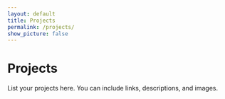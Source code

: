 ```yaml
---
layout: default
title: Projects
permalink: /projects/
show_picture: false
---
```


# Projects
List your projects here. You can include links, descriptions, and images.